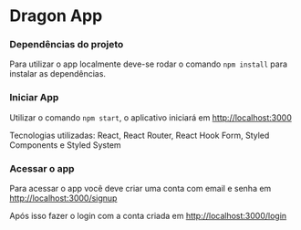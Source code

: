# Dragon App

### Dependências do projeto

Para utilizar o app localmente deve-se rodar o comando `npm install` para instalar as dependências.

### Iniciar App

Utilizar o comando `npm start`, o aplicativo iniciará em [http://localhost:3000](http://localhost:3000)

Tecnologias utilizadas: React, React Router, React Hook Form, Styled Components e Styled System

### Acessar o app

Para acessar o app você deve criar uma conta com email e senha em [http://localhost:3000/signup](http://localhost:3000/signup)

Após isso fazer o login com a conta criada em [http://localhost:3000/login](http://localhost:3000/login)
